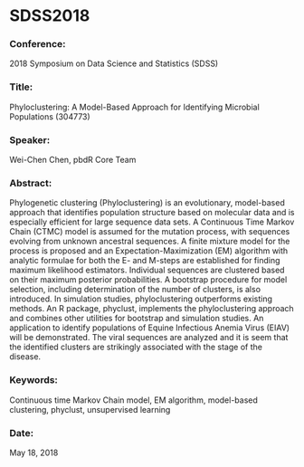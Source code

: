 # SDSS2018

### Conference:
2018 Symposium on Data Science and Statistics (SDSS)

### Title:
Phyloclustering: A Model-Based Approach for Identifying Microbial Populations (304773)

### Speaker:
Wei-Chen Chen, pbdR Core Team 

### Abstract:
Phylogenetic clustering (Phyloclustering) is an evolutionary, model-based approach that identifies population structure based on molecular data and is especially efficient for large sequence data sets. A Continuous Time Markov Chain (CTMC) model is assumed for the mutation process, with sequences evolving from unknown ancestral sequences. A finite mixture model for the process is proposed and an Expectation-Maximization (EM) algorithm with analytic formulae for both the E- and M-steps are established for finding maximum likelihood estimators. Individual sequences are clustered based on their maximum posterior probabilities. A bootstrap procedure for model selection, including determination of the number of clusters, is also introduced. In simulation studies, phyloclustering outperforms existing methods. An R package, phyclust, implements the phyloclustering approach and combines other utilities for bootstrap and simulation studies. An application to identify populations of Equine Infectious Anemia Virus (EIAV) will be demonstrated. The viral sequences are analyzed and it is seem that the identified clusters are strikingly associated with the stage of the disease. 

### Keywords:
Continuous time Markov Chain model, EM algorithm, model-based clustering, phyclust, unsupervised learning

### Date:
May 18, 2018

